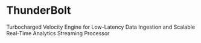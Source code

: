 # ThunderBolt
Turbocharged Velocity Engine for Low-Latency Data Ingestion and Scalable Real-Time Analytics Streaming Processor
